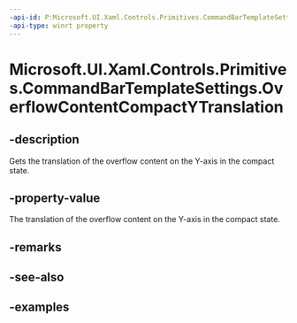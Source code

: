 ```yaml
---
-api-id: P:Microsoft.UI.Xaml.Controls.Primitives.CommandBarTemplateSettings.OverflowContentCompactYTranslation
-api-type: winrt property
---
```


<!-- Property syntax.
public double OverflowContentCompactYTranslation { get; }
-->

# Microsoft.UI.Xaml.Controls.Primitives.CommandBarTemplateSettings.OverflowContentCompactYTranslation

## -description

Gets the translation of the overflow content on the Y-axis in the compact state.

## -property-value

The translation of the overflow content on the Y-axis in the compact state.

## -remarks

## -see-also

## -examples

